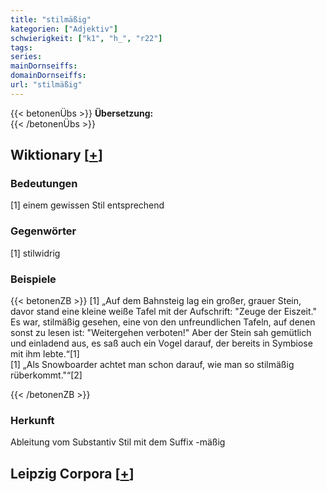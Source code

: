 ```yaml
---
title: "stilmäßig"
kategorien: ["Adjektiv"]
schwierigkeit: ["k1", "h_", "r22"]
tags:
series:
mainDornseiffs:
domainDornseiffs:
url: "stilmäßig"
---
```


{{< betonenÜbs >}}
**Übersetzung:**  
{{< /betonenÜbs >}}

## Wiktionary [[+](https://de.wiktionary.org/wiki/stilmäßig)]

### Bedeutungen
[1] einem gewissen Stil entsprechend  

### Gegenwörter
[1] stilwidrig  

### Beispiele
{{< betonenZB >}}
[1] „Auf dem Bahnsteig lag ein großer, grauer Stein, davor stand eine kleine weiße Tafel mit der Aufschrift: "Zeuge der Eiszeit." Es war, stilmäßig gesehen, eine von den unfreundlichen Tafeln, auf denen sonst zu lesen ist: "Weitergehen verboten!" Aber der Stein sah gemütlich und einladend aus, es saß auch ein Vogel darauf, der bereits in Symbiose mit ihm lebte.“[1]  
[1] „Als Snowboarder achtet man schon darauf, wie man so stilmäßig rüberkommt."“[2]  

{{< /betonenZB >}}
### Herkunft
Ableitung vom Substantiv Stil mit dem Suffix -mäßig  


## Leipzig Corpora [[+](https://corpora.uni-leipzig.de/en/res?word=stilmäßig&corpusId=deu_newscrawl-public_2018)]

